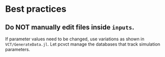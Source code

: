 # Best practices

## Do NOT manually edit files inside `inputs`.
If parameter values need to be changed, use variations as shown in `VCT/GenerateData.jl`.
Let pcvct manage the databases that track simulation parameters.